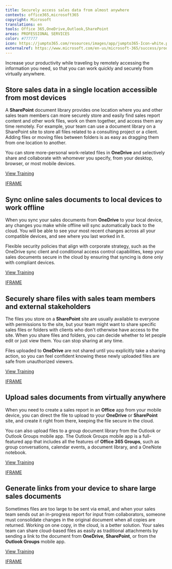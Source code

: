 ```yaml
---
title: Securely access sales data from almost anywhere
contexts: office365,microsoft365
copyright: Microsoft
translations: en
tools: Office 365,OneDrive,Outlook,SharePoint
areas: PROFESSIONAL SERVICES
color: #777777
icon: https://jumpto365.com/resources/images/app/jumpto365-Icon-white.png
externalref: https://www.microsoft.com/en-us/microsoft-365/success/productivitylibrary/securely-access-sales-data-from-almost-anywhere
---
```

Increase your productivity while traveling by remotely accessing the information you need, so that you can work quickly and securely from virtually anywhere.


## Store sales data in a single location accessible from most devices

A **SharePoint** document library provides one location where you and other sales team members can more securely store and easily find sales report content and other work files, work on them together, and access them any time remotely. For example, your team can use a document library on a SharePoint site to store all files related to a consulting project or a client. Adding files or moving files between folders is as easy as dragging them from one location to another.

You can store more-personal work-related files in **OneDrive** and selectively share and collaborate with whomever you specify, from your desktop, browser, or most mobile devices.

[View Training](https://support.office.com/article/Create-a-document-library-in-SharePoint-306728FE-0325-4B28-B60D-F902E1D75939)

[IFRAME](https://www.microsoft.com/en-us/videoplayer/embed/RE1TEuq)

## Sync online sales documents to local devices to work offline

When you sync your sales documents from **OneDrive** to your local device, any changes you make while offline will sync automatically back to the cloud. You will be able to see your most recent changes across all your compatible devices, and see where you last worked in it.

Flexible security policies that align with corporate strategy, such as the OneDrive sync client and conditional access control capabilities, keep your sales documents secure in the cloud by ensuring that syncing is done only with compliant devices.

[View Training](https://support.office.com/article/Set-up-your-computer-to-sync-your-OneDrive-for-Business-files-in-Office-365-23e1f12b-d896-4cb1-a238-f91d19827a16)

[IFRAME](https://www.microsoft.com/en-us/videoplayer/embed/RE1UEYq)

## Securely share files with sales team members and external stakeholders

The files you store on a **SharePoint** site are usually available to everyone with permissions to the site, but your team might want to share specific sales files or folders with clients who don't otherwise have access to the site. When you share files and folders, you can decide whether to let people edit or just view them. You can stop sharing at any time.

Files uploaded to **OneDrive** are not shared until you explicitly take a sharing action, so you can feel confident knowing these newly uploaded files are safe from unauthorized viewers.

[View Training](https://support.office.com/article/Share-files-in-your-synced-OneDrive-for-Business-folder-or-other-synced-site-library-folders-88DBF831-0158-479E-9E40-4F3BCA81705C)

[IFRAME](https://www.microsoft.com/en-us/videoplayer/embed/RE1UzNt)

## Upload sales documents from virtually anywhere

When you need to create a sales report in an **Office** app from your mobile device, you can direct the file to upload to your **OneDrive** or **SharePoint** site, and create it right from there, keeping the file secure in the cloud.

You can also upload files to a group document library from the Outlook or Outlook Groups mobile app. The Outlook Groups mobile app is a full-featured app that includes all the features of **Office 365 Groups**, such as group conversations, calendar events, a document library, and a OneNote notebook.

[View Training](https://support.office.com/article/Outlook-Groups-mobile-app-f3b0f7cd-4aed-432d-a6a7-effcdf4a4386)

[IFRAME](https://www.microsoft.com/en-us/videoplayer/embed/RE1UMMS)

## Generate links from your device to share large sales documents

Sometimes files are too large to be sent via email, and when your sales team sends out an in-progress report for input from collaborators, someone must consolidate changes in the original document when all copies are returned. Working on one copy, in the cloud, is a better solution. Your sales team can share cloud-based files as easily as traditional attachments by sending a link to the document from **OneDrive**, **SharePoint**, or from the **Outlook Groups** mobile app.

[View Training](https://support.office.com/article/Send-large-files-with-Outlook-8c698842-b462-4a4c-8d53-5c5dd04f77ef)

[IFRAME](https://www.microsoft.com/en-us/videoplayer/embed/RE1UHCO)

